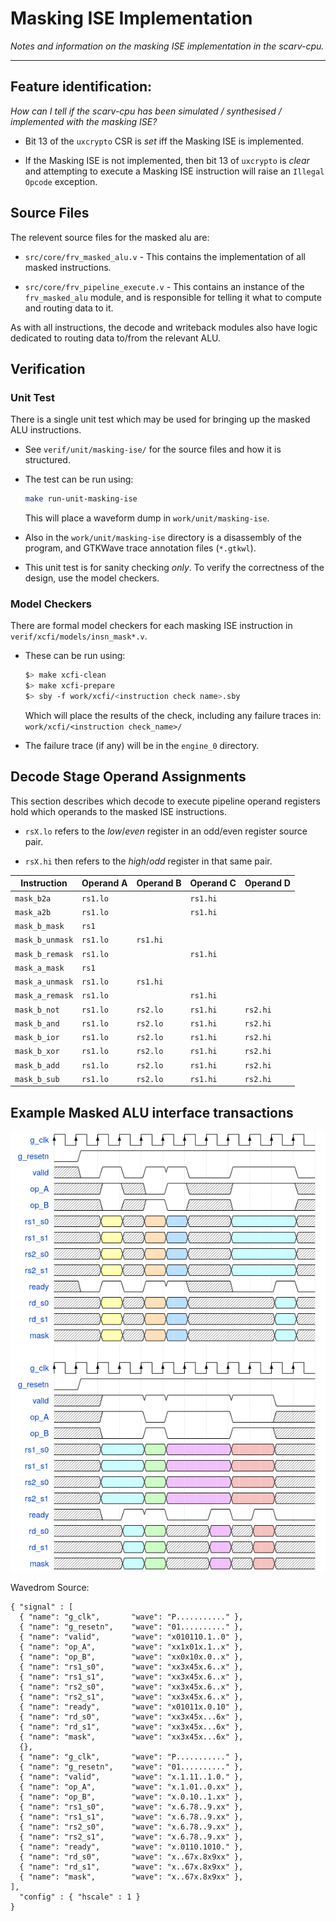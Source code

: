 
# Masking ISE Implementation

*Notes and information on the masking ISE implementation in the scarv-cpu.*

---

## Feature identification:

*How can I tell if the scarv-cpu has been simulated / synthesised / implemented
with the masking ISE?*

- Bit 13 of the `uxcrypto` CSR is *set* iff the Masking ISE is implemented.

- If the Masking ISE is not implemented, then bit 13 of `uxcrypto` is *clear*
  and attempting to execute a Masking ISE instruction will raise an
  `Illegal Opcode` exception.

## Source Files

The relevent source files for the masked alu are:

- `src/core/frv_masked_alu.v` - This contains the implementation of
  all masked instructions.

- `src/core/frv_pipeline_execute.v` - This contains an instance of
  the `frv_masked_alu` module, and is responsible for telling it
  what to compute and routing data to it.

As with all instructions, the decode and writeback modules also have
logic dedicated to routing data to/from the relevant ALU.

## Verification

### Unit Test

There is a single unit test which may be used for bringing up the
masked ALU instructions.

- See `verif/unit/masking-ise/` for the source files and how it is
  structured.

- The test can be run using:

  ```sh
  make run-unit-masking-ise
  ```

  This will place a waveform dump in `work/unit/masking-ise`.

- Also in the `work/unit/masking-ise` directory is a disassembly of the
  program, and GTKWave trace annotation files (`*.gtkwl`).

- This unit test is for sanity checking *only*. To verify the correctness
  of the design, use the model checkers.


### Model Checkers

There are formal model checkers for each masking ISE instruction in
`verif/xcfi/models/insn_mask*.v`.

- These can be run using:

  ```sh
  $> make xcfi-clean
  $> make xcfi-prepare
  $> sby -f work/xcfi/<instruction check name>.sby
  ```

  Which will place the results of the check, including any failure traces
  in: `work/xcfi/<instruction check_name>/`

- The failure trace (if any) will be in the `engine_0` directory.


## Decode Stage Operand Assignments

This section describes which decode to execute pipeline operand registers
hold which operands to the masked ISE instructions.

- `rsX.lo` refers to the *low*/*even* register in an odd/even register source
  pair.

- `rsX.hi` then refers to the *high*/*odd* register in that same pair.

Instruction     | Operand A | Operand B | Operand C | Operand D
----------------|-----------|-----------|-----------|------------
`mask_b2a`      | `rs1.lo`  |           | `rs1.hi`  |
`mask_a2b`      | `rs1.lo`  |           | `rs1.hi`  |
`mask_b_mask`   | `rs1`     |           |           |
`mask_b_unmask` | `rs1.lo`  | `rs1.hi`  |           |
`mask_b_remask` | `rs1.lo`  |           | `rs1.hi`  |
`mask_a_mask`   | `rs1`     |           |           |
`mask_a_unmask` | `rs1.lo`  | `rs1.hi`  |           |
`mask_a_remask` | `rs1.lo`  |           | `rs1.hi`  |
`mask_b_not`    | `rs1.lo`  | `rs2.lo`  | `rs1.hi`  | `rs2.hi`
`mask_b_and`    | `rs1.lo`  | `rs2.lo`  | `rs1.hi`  | `rs2.hi`
`mask_b_ior`    | `rs1.lo`  | `rs2.lo`  | `rs1.hi`  | `rs2.hi`
`mask_b_xor`    | `rs1.lo`  | `rs2.lo`  | `rs1.hi`  | `rs2.hi`
`mask_b_add`    | `rs1.lo`  | `rs2.lo`  | `rs1.hi`  | `rs2.hi`
`mask_b_sub`    | `rs1.lo`  | `rs2.lo`  | `rs1.hi`  | `rs2.hi`


## Example Masked ALU interface transactions

![Interface Timing Diagram](if-masked-alu.png)

Wavedrom Source:

```
{ "signal" : [
  { "name": "g_clk",       "wave": "P..........." },
  { "name": "g_resetn",    "wave": "01.........." },
  { "name": "valid",       "wave": "x010110.1..0" },
  { "name": "op_A",        "wave": "xx1x01x.1..x" },
  { "name": "op_B",        "wave": "xx0x10x.0..x" },
  { "name": "rs1_s0",      "wave": "xx3x45x.6..x" },
  { "name": "rs1_s1",      "wave": "xx3x45x.6..x" },
  { "name": "rs2_s0",      "wave": "xx3x45x.6..x" },
  { "name": "rs2_s1",      "wave": "xx3x45x.6..x" },
  { "name": "ready",       "wave": "x01011x.0.10" },
  { "name": "rd_s0",       "wave": "xx3x45x...6x" },
  { "name": "rd_s1",       "wave": "xx3x45x...6x" },
  { "name": "mask",        "wave": "xx3x45x...6x" },
  {},
  { "name": "g_clk",       "wave": "P..........." },
  { "name": "g_resetn",    "wave": "01.........." },
  { "name": "valid",       "wave": "x.1.11..1.0." },
  { "name": "op_A",        "wave": "x.1.01..0.xx" },
  { "name": "op_B",        "wave": "x.0.10..1.xx" },
  { "name": "rs1_s0",      "wave": "x.6.78..9.xx" },
  { "name": "rs1_s1",      "wave": "x.6.78..9.xx" },
  { "name": "rs2_s0",      "wave": "x.6.78..9.xx" },
  { "name": "rs2_s1",      "wave": "x.6.78..9.xx" },
  { "name": "ready",       "wave": "x.0110.1010." },
  { "name": "rd_s0",       "wave": "x..67x.8x9xx" },
  { "name": "rd_s1",       "wave": "x..67x.8x9xx" },
  { "name": "mask",        "wave": "x..67x.8x9xx" },
],
  "config" : { "hscale" : 1 }
}

```
